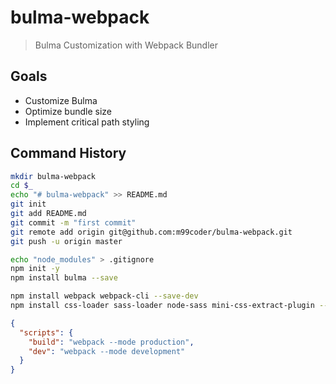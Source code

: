 # bulma-webpack

> Bulma Customization with Webpack Bundler

## Goals

* Customize Bulma
* Optimize bundle size
* Implement critical path styling

## Command History

```bash
mkdir bulma-webpack
cd $_
echo "# bulma-webpack" >> README.md
git init
git add README.md
git commit -m "first commit"
git remote add origin git@github.com:m99coder/bulma-webpack.git
git push -u origin master
```

```bash
echo "node_modules" > .gitignore
npm init -y
npm install bulma --save
```

```bash
npm install webpack webpack-cli --save-dev
npm install css-loader sass-loader node-sass mini-css-extract-plugin --save-dev
```

```json
{
  "scripts": {
    "build": "webpack --mode production",
    "dev": "webpack --mode development"
  }
}
```
